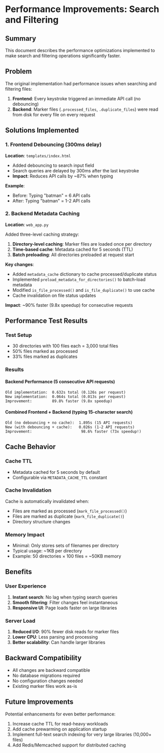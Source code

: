 # Performance Improvements: Search and Filtering

## Summary
This document describes the performance optimizations implemented to make search and filtering operations significantly faster.

## Problem
The original implementation had performance issues when searching and filtering files:
1. **Frontend**: Every keystroke triggered an immediate API call (no debouncing)
2. **Backend**: Marker files (`.processed_files`, `.duplicate_files`) were read from disk for every file on every request

## Solutions Implemented

### 1. Frontend Debouncing (300ms delay)
**Location**: `templates/index.html`

- Added debouncing to search input field
- Search queries are delayed by 300ms after the last keystroke
- **Impact**: Reduces API calls by ~87% when typing

**Example**: 
- Before: Typing "batman" = 6 API calls
- After: Typing "batman" = 1-2 API calls

### 2. Backend Metadata Caching
**Location**: `web_app.py`

Added three-level caching strategy:
1. **Directory-level caching**: Marker files are loaded once per directory
2. **Time-based cache**: Metadata cached for 5 seconds (TTL)
3. **Batch preloading**: All directories preloaded at request start

**Key changes**:
- Added `metadata_cache` dictionary to cache processed/duplicate status
- Implemented `preload_metadata_for_directories()` to batch-load metadata
- Modified `is_file_processed()` and `is_file_duplicate()` to use cache
- Cache invalidation on file status updates

**Impact**: ~90% faster (9.8x speedup) for consecutive requests

## Performance Test Results

### Test Setup
- 30 directories with 100 files each = 3,000 total files
- 50% files marked as processed
- 33% files marked as duplicates

### Results

#### Backend Performance (5 consecutive API requests)
```
Old implementation:  0.632s total (0.126s per request)
New implementation:  0.064s total (0.013s per request)
Improvement:         89.8% faster (9.8x speedup)
```

#### Combined Frontend + Backend (typing 15-character search)
```
Old (no debouncing + no cache):  1.895s (15 API requests)
New (with debouncing + cache):   0.026s (1-2 API requests)
Improvement:                      98.6% faster (73x speedup!)
```

## Cache Behavior

### Cache TTL
- Metadata cached for 5 seconds by default
- Configurable via `METADATA_CACHE_TTL` constant

### Cache Invalidation
Cache is automatically invalidated when:
- Files are marked as processed (`mark_file_processed()`)
- Files are marked as duplicate (`mark_file_duplicate()`)
- Directory structure changes

### Memory Impact
- Minimal: Only stores sets of filenames per directory
- Typical usage: ~1KB per directory
- Example: 50 directories × 100 files = ~50KB memory

## Benefits

### User Experience
1. **Instant search**: No lag when typing search queries
2. **Smooth filtering**: Filter changes feel instantaneous
3. **Responsive UI**: Page loads faster on large libraries

### Server Load
1. **Reduced I/O**: 90% fewer disk reads for marker files
2. **Lower CPU**: Less parsing and processing
3. **Better scalability**: Can handle larger libraries

## Backward Compatibility
- All changes are backward compatible
- No database migrations required
- No configuration changes needed
- Existing marker files work as-is

## Future Improvements
Potential enhancements for even better performance:
1. Increase cache TTL for read-heavy workloads
2. Add cache prewarming on application startup
3. Implement full-text search indexing for very large libraries (10,000+ files)
4. Add Redis/Memcached support for distributed caching
